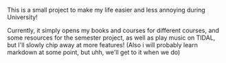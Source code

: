 This is a small project to make my life easier and less annoying during University!

Currently, it simply opens my books and courses for different courses, and some resources for the semester project, as well as play music on TIDAL, but I'll slowly chip away at more features!
(Also i will probably learn markdown at some point, but uhh, we'll get to it when we do)